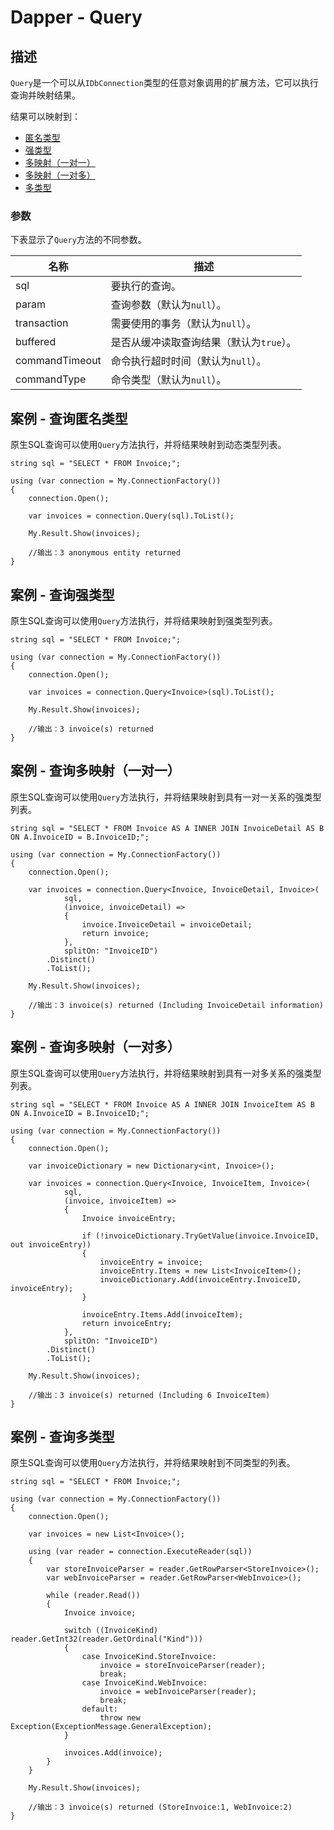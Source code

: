 # Dapper - Query

## 描述
`Query`是一个可以从`IDbConnection`类型的任意对象调用的扩展方法，它可以执行查询并映射结果。

结果可以映射到：

* [匿名类型](#anonymous)
* [强类型](#strongly-typed)
* [多映射（一对一）](#multi-mapping-one-to-one)
* [多映射（一对多）](#multi-mapping-one-to-many)
* [多类型](#multi-type)

### 参数
下表显示了`Query`方法的不同参数。

名称 | 描述
---|---
sql | 要执行的查询。
param | 查询参数（默认为`null`）。
transaction | 需要使用的事务（默认为`null`）。
buffered | 是否从缓冲读取查询结果（默认为`true`）。
commandTimeout | 命令执行超时时间（默认为`null`）。
commandType | 命令类型（默认为`null`）。

<h2 id="anonymous">案例 - 查询匿名类型</h2>

原生SQL查询可以使用`Query`方法执行，并将结果映射到动态类型列表。
```
string sql = "SELECT * FROM Invoice;";

using (var connection = My.ConnectionFactory())
{
    connection.Open();

    var invoices = connection.Query(sql).ToList();
    
    My.Result.Show(invoices);
    
    //输出：3 anonymous entity returned
}
```

<h2 id="strongly-typed">案例 - 查询强类型</h2>

原生SQL查询可以使用`Query`方法执行，并将结果映射到强类型列表。
```
string sql = "SELECT * FROM Invoice;";

using (var connection = My.ConnectionFactory())
{
    connection.Open();

    var invoices = connection.Query<Invoice>(sql).ToList();
    
    My.Result.Show(invoices);
    
    //输出：3 invoice(s) returned
}
```

<h2 id="multi-mapping-one-to-one">案例 - 查询多映射（一对一）</h2>

原生SQL查询可以使用`Query`方法执行，并将结果映射到具有一对一关系的强类型列表。
```
string sql = "SELECT * FROM Invoice AS A INNER JOIN InvoiceDetail AS B ON A.InvoiceID = B.InvoiceID;";

using (var connection = My.ConnectionFactory())
{
    connection.Open();

    var invoices = connection.Query<Invoice, InvoiceDetail, Invoice>(
            sql,
            (invoice, invoiceDetail) =>
            {
                invoice.InvoiceDetail = invoiceDetail;
                return invoice;
            },
            splitOn: "InvoiceID")
        .Distinct()
        .ToList();
        
    My.Result.Show(invoices);
    
    //输出：3 invoice(s) returned (Including InvoiceDetail information) 
}
```

<h2 id="multi-mapping-one-to-many">案例 - 查询多映射（一对多）</h2>

原生SQL查询可以使用`Query`方法执行，并将结果映射到具有一对多关系的强类型列表。
```
string sql = "SELECT * FROM Invoice AS A INNER JOIN InvoiceItem AS B ON A.InvoiceID = B.InvoiceID;";

using (var connection = My.ConnectionFactory())
{
    connection.Open();

    var invoiceDictionary = new Dictionary<int, Invoice>();

    var invoices = connection.Query<Invoice, InvoiceItem, Invoice>(
            sql,
            (invoice, invoiceItem) =>
            {
                Invoice invoiceEntry;
                
                if (!invoiceDictionary.TryGetValue(invoice.InvoiceID, out invoiceEntry))
                {
                    invoiceEntry = invoice;
                    invoiceEntry.Items = new List<InvoiceItem>();
                    invoiceDictionary.Add(invoiceEntry.InvoiceID, invoiceEntry);
                }

                invoiceEntry.Items.Add(invoiceItem);
                return invoiceEntry;
            },
            splitOn: "InvoiceID")
        .Distinct()
        .ToList();
        
    My.Result.Show(invoices);
    
    //输出：3 invoice(s) returned (Including 6 InvoiceItem) 
}
```

<h2 id="multi-type">案例 - 查询多类型</h2>

原生SQL查询可以使用`Query`方法执行，并将结果映射到不同类型的列表。
```
string sql = "SELECT * FROM Invoice;";

using (var connection = My.ConnectionFactory())
{
    connection.Open();

    var invoices = new List<Invoice>();

    using (var reader = connection.ExecuteReader(sql))
    {
        var storeInvoiceParser = reader.GetRowParser<StoreInvoice>();
        var webInvoiceParser = reader.GetRowParser<WebInvoice>();

        while (reader.Read())
        {
            Invoice invoice;

            switch ((InvoiceKind) reader.GetInt32(reader.GetOrdinal("Kind")))
            {
                case InvoiceKind.StoreInvoice:
                    invoice = storeInvoiceParser(reader);
                    break;
                case InvoiceKind.WebInvoice:
                    invoice = webInvoiceParser(reader);
                    break;
                default:
                    throw new Exception(ExceptionMessage.GeneralException);
            }

            invoices.Add(invoice);
        }
    }
    
    My.Result.Show(invoices); 
    
    //输出：3 invoice(s) returned (StoreInvoice:1, WebInvoice:2) 
}
```
